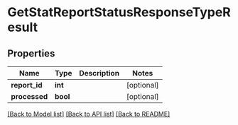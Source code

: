 # GetStatReportStatusResponseTypeResult

## Properties
Name | Type | Description | Notes
------------ | ------------- | ------------- | -------------
**report_id** | **int** |  | [optional] 
**processed** | **bool** |  | [optional] 

[[Back to Model list]](../README.md#documentation-for-models) [[Back to API list]](../README.md#documentation-for-api-endpoints) [[Back to README]](../README.md)

